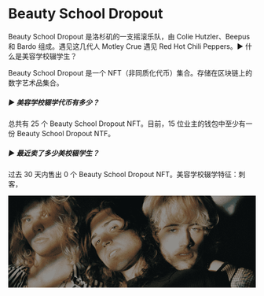 # Beauty School Dropout

Beauty School Dropout 是洛杉矶的一支摇滚乐队，由 Colie Hutzler、Beepus 和 Bardo 组成。遇见这几代人 Motley Crue 遇见 Red Hot Chili Peppers。▶ 什么是美容学校辍学生？

Beauty School Dropout 是一个 NFT（非同质化代币）集合。存储在区块链上的数字艺术品集合。

##### ▶ 美容学校辍学代币有多少？

总共有 25 个 Beauty School Dropout NFT。目前，15 位业主的钱包中至少有一份 Beauty School Dropout NTF。

##### ▶ 最近卖了多少美校辍学生？

过去 30 天内售出 0 个 Beauty School Dropout NFT。美容学校辍学特征：刺客，

![微信截图_20220824155717](微信截图_20220824155717.png)

### 

